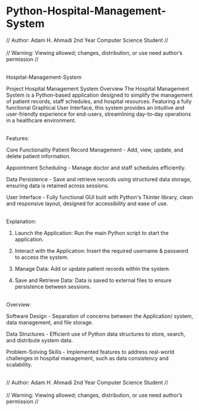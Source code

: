 # Python-Hospital-Management-System

// Author: Adam H. Ahmadi 2nd Year Computer Science Student // <br> <br>
// Warning: Viewing allowed; changes, distribution, or use need author’s permission // 


<br> Hospital-Management-System

Project Hospital Management System Overview The Hospital Management System is a Python-based application designed to simplify the management of patient records, staff schedules, and hospital resources. Featuring a fully functional Graphical User Interface, this system provides an intuitive and user-friendly experience for end-users, streamlining day-to-day operations in a healthcare environment.


<br> Features:

Core Functionality Patient Record Management - Add, view, update, and delete patient information.

Appointment Scheduling - Manage doctor and staff schedules efficiently.

Data Persistence - Save and retrieve records using structured data storage, ensuring data is retained across sessions.

User Interface -  Fully functional GUI built with Python's Tkinter library, clean and responsive layout, designed for accessibility and ease of use.


<br> Explanation:

1. Launch the Application: Run the main Python script to start the application.

2. Interact with the Application: Insert the required username & password to access the system.

3. Manage Data: Add or update patient records within the system.

4. Save and Retrieve Data: Data is saved to external files to ensure persistence between sessions.


<br> Overview:

Software Design - Separation of concerns between the Application/ system, data management, and file storage.

Data Structures - Efficient use of Python data structures to store, search, and distribute system data.

Problem-Solving Skills - Implemented features to address real-world challenges in hospital management, such as data consistency and scalability.

<br>
// Author: Adam H. Ahmadi 2nd Year Computer Science Student //  <br>  <br>
// Warning: Viewing allowed; changes, distribution, or use need author’s permission // 
